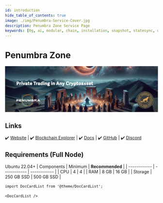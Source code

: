 ```yaml
---
id: introduction
hide_table_of_contents: true
image: ./img/Penumbra-Service-Cover.jpg
description: Penumbra Zone Service Page
keywords: [0g, ai, modular, chain, installation, snapshot, statesync, update]
---
```

# Penumbra Zone

![Penumbra](./img/Penumbra-Service.jpg)

## Links
 ✔️ [Website](https://0g.ai/) |
 ✔️ [Blockchain Explorer](https://cosmos-testnet.anatolianteam.com/Penumbra) |
 ✔️ [Docs](https://0glabs.gitbook.io/) |
 ✔️ [GitHub](https://github.com/0glabs) |
 ✔️ [Discord](https://discord.gg/0glabs)

## Requirements (Full Node)
Ubuntu 22.04+
| Components | Minimum | **Recommended** |
| ------------ | ------------ | ------------ |
| CPU |	4 | 4 |
| RAM	| 8 GB | 16 GB |
| Storage	| 250 GB SSD | 500 GB SSD |


```mdx-code-block
import DocCardList from '@theme/DocCardList';

<DocCardList />
```
